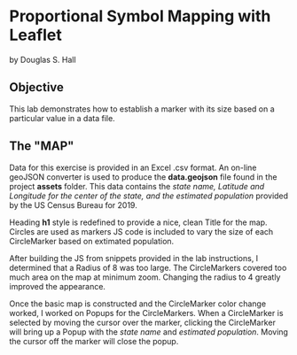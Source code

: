 
# Proportional Symbol Mapping with Leaflet
by Douglas S. Hall
## Objective

This lab demonstrates how to establish a marker with its size based on a particular value in a data file.
## The "MAP"
Data for this exercise is provided in an Excel .csv format. An on-line geoJSON converter is used to
produce the **data.geojson** file found in the project **assets** folder.  This data contains the *state name, Latitude and Longitude for the center of the state, and the estimated population* provided
by the US Census Bureau for 2019.

Heading **h1** style is redefined to provide a nice, clean Title for the map.  Circles are used as markers
JS code is included to vary the size of each CircleMarker based on extimated population.

After building the JS from snippets provided in the lab instructions, I determined that a Radius of 8
was too large.  The CircleMarkers covered too much area on the map at minimum zoom.
Changing the radius to 4 greatly improved the appearance.

Once the basic map is constructed and the CircleMarker color change worked, I worked on Popups for the CircleMarkers.  When a CircleMarker is selected by moving the cursor over the marker, clicking the CircleMarker will bring up a Popup with the *state name* and *estimated population*.  Moving the cursor off the marker will close the popup.
